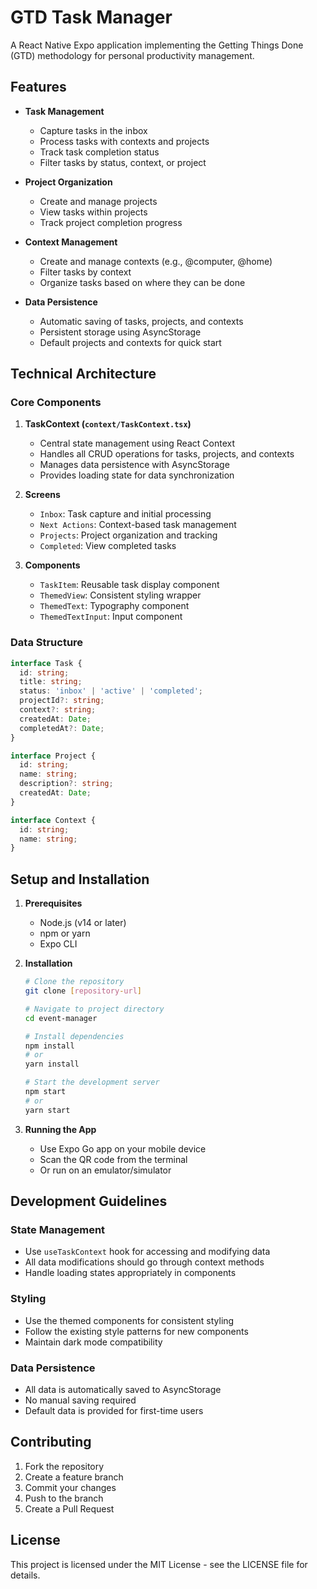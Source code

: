 # GTD Task Manager

A React Native Expo application implementing the Getting Things Done (GTD) methodology for personal productivity management.

## Features

- **Task Management**
  - Capture tasks in the inbox
  - Process tasks with contexts and projects
  - Track task completion status
  - Filter tasks by status, context, or project

- **Project Organization**
  - Create and manage projects
  - View tasks within projects
  - Track project completion progress

- **Context Management**
  - Create and manage contexts (e.g., @computer, @home)
  - Filter tasks by context
  - Organize tasks based on where they can be done

- **Data Persistence**
  - Automatic saving of tasks, projects, and contexts
  - Persistent storage using AsyncStorage
  - Default projects and contexts for quick start

## Technical Architecture

### Core Components

1. **TaskContext (`context/TaskContext.tsx`)**
   - Central state management using React Context
   - Handles all CRUD operations for tasks, projects, and contexts
   - Manages data persistence with AsyncStorage
   - Provides loading state for data synchronization

2. **Screens**
   - `Inbox`: Task capture and initial processing
   - `Next Actions`: Context-based task management
   - `Projects`: Project organization and tracking
   - `Completed`: View completed tasks

3. **Components**
   - `TaskItem`: Reusable task display component
   - `ThemedView`: Consistent styling wrapper
   - `ThemedText`: Typography component
   - `ThemedTextInput`: Input component

### Data Structure

```typescript
interface Task {
  id: string;
  title: string;
  status: 'inbox' | 'active' | 'completed';
  projectId?: string;
  context?: string;
  createdAt: Date;
  completedAt?: Date;
}

interface Project {
  id: string;
  name: string;
  description?: string;
  createdAt: Date;
}

interface Context {
  id: string;
  name: string;
}
```

## Setup and Installation

1. **Prerequisites**
   - Node.js (v14 or later)
   - npm or yarn
   - Expo CLI

2. **Installation**
   ```bash
   # Clone the repository
   git clone [repository-url]

   # Navigate to project directory
   cd event-manager

   # Install dependencies
   npm install
   # or
   yarn install

   # Start the development server
   npm start
   # or
   yarn start
   ```

3. **Running the App**
   - Use Expo Go app on your mobile device
   - Scan the QR code from the terminal
   - Or run on an emulator/simulator

## Development Guidelines

### State Management
- Use `useTaskContext` hook for accessing and modifying data
- All data modifications should go through context methods
- Handle loading states appropriately in components

### Styling
- Use the themed components for consistent styling
- Follow the existing style patterns for new components
- Maintain dark mode compatibility

### Data Persistence
- All data is automatically saved to AsyncStorage
- No manual saving required
- Default data is provided for first-time users

## Contributing

1. Fork the repository
2. Create a feature branch
3. Commit your changes
4. Push to the branch
5. Create a Pull Request

## License

This project is licensed under the MIT License - see the LICENSE file for details.
